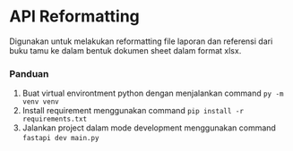 # API Reformatting

Digunakan untuk melakukan reformatting file laporan dan referensi dari buku tamu ke dalam bentuk dokumen sheet dalam format xlsx.

### Panduan
1. Buat virtual environtment python dengan menjalankan command ```py -m venv venv```
2. Install requirement menggunakan command ```pip install -r requirements.txt```
3. Jalankan project dalam mode development menggunakan command ```fastapi dev main.py```
